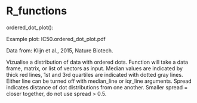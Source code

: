 # R_functions

ordered_dot_plot():

Example plot: IC50.ordered_dot_plot.pdf

Data from: Klijn et al., 2015, Nature Biotech.

Vizualise a distribution of data with ordered dots. Function will take a data frame, matrix, or list of vectors as input. Median values are indicated by thick red lines, 1st and 3rd quartiles are indicated with dotted gray lines. Either line can be turned off with median_line or iqr_line arguments. Spread indicates distance of dot distributions from one another. Smaller spread = closer together, do not use spread > 0.5.
